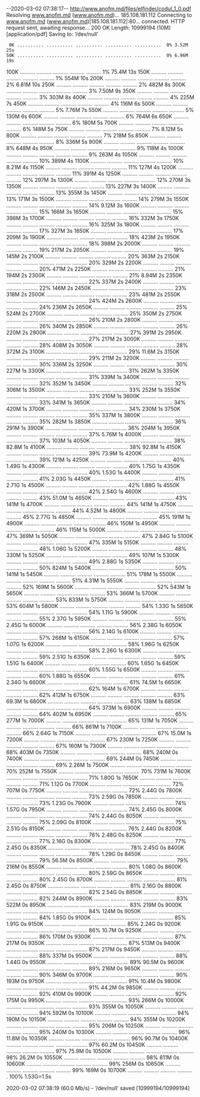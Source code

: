 --2020-03-02 07:38:17--  http://www.anofm.md/files/elfinder/codul_1_0.pdf
Resolving www.anofm.md (www.anofm.md)... 185.108.181.112
Connecting to www.anofm.md (www.anofm.md)|185.108.181.112|:80... connected.
HTTP request sent, awaiting response... 200 OK
Length: 10999194 (10M) [application/pdf]
Saving to: ‘/dev/null’

     0K .......... .......... .......... .......... ..........  0% 3.52M 25s
    50K .......... .......... .......... .......... ..........  0% 6.96M 19s
   100K .......... .......... .......... .......... ..........  1% 75.4M 13s
   150K .......... .......... .......... .......... ..........  1%  554M 10s
   200K .......... .......... .......... .......... ..........  2% 6.81M 10s
   250K .......... .......... .......... .......... ..........  2%  482M 8s
   300K .......... .......... .......... .......... ..........  3% 7.50M 9s
   350K .......... .......... .......... .......... ..........  3%  303M 8s
   400K .......... .......... .......... .......... ..........  4%  225M 7s
   450K .......... .......... .......... .......... ..........  4%  116M 6s
   500K .......... .......... .......... .......... ..........  5% 7.76M 7s
   550K .......... .......... .......... .......... ..........  5%  130M 6s
   600K .......... .......... .......... .......... ..........  6%  764M 6s
   650K .......... .......... .......... .......... ..........  6%  180M 5s
   700K .......... .......... .......... .......... ..........  6%  148M 5s
   750K .......... .......... .......... .......... ..........  7% 8.12M 5s
   800K .......... .......... .......... .......... ..........  7%  218M 5s
   850K .......... .......... .......... .......... ..........  8%  336M 5s
   900K .......... .......... .......... .......... ..........  8%  648M 4s
   950K .......... .......... .......... .......... ..........  9%  118M 4s
  1000K .......... .......... .......... .......... ..........  9%  263M 4s
  1050K .......... .......... .......... .......... .......... 10%  389M 4s
  1100K .......... .......... .......... .......... .......... 10% 8.21M 4s
  1150K .......... .......... .......... .......... .......... 11%  127M 4s
  1200K .......... .......... .......... .......... .......... 11%  391M 4s
  1250K .......... .......... .......... .......... .......... 12%  297M 3s
  1300K .......... .......... .......... .......... .......... 12%  270M 3s
  1350K .......... .......... .......... .......... .......... 13%  227M 3s
  1400K .......... .......... .......... .......... .......... 13%  355M 3s
  1450K .......... .......... .......... .......... .......... 13%  171M 3s
  1500K .......... .......... .......... .......... .......... 14%  279M 3s
  1550K .......... .......... .......... .......... .......... 14% 9.12M 3s
  1600K .......... .......... .......... .......... .......... 15%  166M 3s
  1650K .......... .......... .......... .......... .......... 15%  398M 3s
  1700K .......... .......... .......... .......... .......... 16%  332M 3s
  1750K .......... .......... .......... .......... .......... 16%  325M 3s
  1800K .......... .......... .......... .......... .......... 17%  327M 3s
  1850K .......... .......... .......... .......... .......... 17%  209M 3s
  1900K .......... .......... .......... .......... .......... 18%  423M 2s
  1950K .......... .......... .......... .......... .......... 18%  398M 2s
  2000K .......... .......... .......... .......... .......... 19%  217M 2s
  2050K .......... .......... .......... .......... .......... 19%  145M 2s
  2100K .......... .......... .......... .......... .......... 20%  363M 2s
  2150K .......... .......... .......... .......... .......... 20%  329M 2s
  2200K .......... .......... .......... .......... .......... 20%  471M 2s
  2250K .......... .......... .......... .......... .......... 21%  194M 2s
  2300K .......... .......... .......... .......... .......... 21% 8.94M 2s
  2350K .......... .......... .......... .......... .......... 22%  337M 2s
  2400K .......... .......... .......... .......... .......... 22%  146M 2s
  2450K .......... .......... .......... .......... .......... 23%  318M 2s
  2500K .......... .......... .......... .......... .......... 23%  481M 2s
  2550K .......... .......... .......... .......... .......... 24%  424M 2s
  2600K .......... .......... .......... .......... .......... 24%  236M 2s
  2650K .......... .......... .......... .......... .......... 25%  524M 2s
  2700K .......... .......... .......... .......... .......... 25%  350M 2s
  2750K .......... .......... .......... .......... .......... 26%  210M 2s
  2800K .......... .......... .......... .......... .......... 26%  340M 2s
  2850K .......... .......... .......... .......... .......... 26%  220M 2s
  2900K .......... .......... .......... .......... .......... 27%  391M 2s
  2950K .......... .......... .......... .......... .......... 27%  217M 2s
  3000K .......... .......... .......... .......... .......... 28%  408M 2s
  3050K .......... .......... .......... .......... .......... 28%  372M 2s
  3100K .......... .......... .......... .......... .......... 29% 11.6M 2s
  3150K .......... .......... .......... .......... .......... 29%  211M 2s
  3200K .......... .......... .......... .......... .......... 30%  336M 2s
  3250K .......... .......... .......... .......... .......... 30%  227M 1s
  3300K .......... .......... .......... .......... .......... 31%  262M 1s
  3350K .......... .......... .......... .......... .......... 31%  339M 1s
  3400K .......... .......... .......... .......... .......... 32%  352M 1s
  3450K .......... .......... .......... .......... .......... 32%  306M 1s
  3500K .......... .......... .......... .......... .......... 33%  252M 1s
  3550K .......... .......... .......... .......... .......... 33%  210M 1s
  3600K .......... .......... .......... .......... .......... 33%  341M 1s
  3650K .......... .......... .......... .......... .......... 34%  420M 1s
  3700K .......... .......... .......... .......... .......... 34%  230M 1s
  3750K .......... .......... .......... .......... .......... 35%  337M 1s
  3800K .......... .......... .......... .......... .......... 35%  282M 1s
  3850K .......... .......... .......... .......... .......... 36%  291M 1s
  3900K .......... .......... .......... .......... .......... 36%  204M 1s
  3950K .......... .......... .......... .......... .......... 37% 5.76M 1s
  4000K .......... .......... .......... .......... .......... 37%  103M 1s
  4050K .......... .......... .......... .......... .......... 38% 82.8M 1s
  4100K .......... .......... .......... .......... .......... 38% 92.8M 1s
  4150K .......... .......... .......... .......... .......... 39% 73.9M 1s
  4200K .......... .......... .......... .......... .......... 39%  121M 1s
  4250K .......... .......... .......... .......... .......... 40% 1.49G 1s
  4300K .......... .......... .......... .......... .......... 40% 1.75G 1s
  4350K .......... .......... .......... .......... .......... 40% 1.53G 1s
  4400K .......... .......... .......... .......... .......... 41% 2.03G 1s
  4450K .......... .......... .......... .......... .......... 41% 2.71G 1s
  4500K .......... .......... .......... .......... .......... 42% 1.88G 1s
  4550K .......... .......... .......... .......... .......... 42% 2.54G 1s
  4600K .......... .......... .......... .......... .......... 43% 51.0M 1s
  4650K .......... .......... .......... .......... .......... 43%  141M 1s
  4700K .......... .......... .......... .......... .......... 44%  141M 1s
  4750K .......... .......... .......... .......... .......... 44% 4.52M 1s
  4800K .......... .......... .......... .......... .......... 45% 2.77G 1s
  4850K .......... .......... .......... .......... .......... 45%  191M 1s
  4900K .......... .......... .......... .......... .......... 46%  150M 1s
  4950K .......... .......... .......... .......... .......... 46%  115M 1s
  5000K .......... .......... .......... .......... .......... 47%  369M 1s
  5050K .......... .......... .......... .......... .......... 47% 2.84G 1s
  5100K .......... .......... .......... .......... .......... 47%  335M 1s
  5150K .......... .......... .......... .......... .......... 48% 1.06G 1s
  5200K .......... .......... .......... .......... .......... 48%  330M 1s
  5250K .......... .......... .......... .......... .......... 49%  107M 1s
  5300K .......... .......... .......... .......... .......... 49% 2.88G 1s
  5350K .......... .......... .......... .......... .......... 50%  824M 1s
  5400K .......... .......... .......... .......... .......... 50%  141M 1s
  5450K .......... .......... .......... .......... .......... 51%  178M 1s
  5500K .......... .......... .......... .......... .......... 51% 4.31M 1s
  5550K .......... .......... .......... .......... .......... 52%  169M 1s
  5600K .......... .......... .......... .......... .......... 52%  543M 1s
  5650K .......... .......... .......... .......... .......... 53%  366M 1s
  5700K .......... .......... .......... .......... .......... 53%  833M 1s
  5750K .......... .......... .......... .......... .......... 53%  604M 1s
  5800K .......... .......... .......... .......... .......... 54% 1.33G 1s
  5850K .......... .......... .......... .......... .......... 54% 1.11G 1s
  5900K .......... .......... .......... .......... .......... 55% 2.37G 1s
  5950K .......... .......... .......... .......... .......... 55% 2.45G 1s
  6000K .......... .......... .......... .......... .......... 56% 2.38G 1s
  6050K .......... .......... .......... .......... .......... 56% 2.14G 1s
  6100K .......... .......... .......... .......... .......... 57%  268M 1s
  6150K .......... .......... .......... .......... .......... 57% 1.07G 1s
  6200K .......... .......... .......... .......... .......... 58% 1.96G 1s
  6250K .......... .......... .......... .......... .......... 58% 2.26G 1s
  6300K .......... .......... .......... .......... .......... 59% 2.51G 1s
  6350K .......... .......... .......... .......... .......... 59% 1.51G 1s
  6400K .......... .......... .......... .......... .......... 60% 1.65G 1s
  6450K .......... .......... .......... .......... .......... 60% 1.55G 1s
  6500K .......... .......... .......... .......... .......... 60% 1.88G 1s
  6550K .......... .......... .......... .......... .......... 61% 2.34G 1s
  6600K .......... .......... .......... .......... .......... 61% 74.5M 1s
  6650K .......... .......... .......... .......... .......... 62%  164M 1s
  6700K .......... .......... .......... .......... .......... 62%  412M 1s
  6750K .......... .......... .......... .......... .......... 63% 69.3M 1s
  6800K .......... .......... .......... .......... .......... 63%  138M 1s
  6850K .......... .......... .......... .......... .......... 64%  373M 1s
  6900K .......... .......... .......... .......... .......... 64%  402M 1s
  6950K .......... .......... .......... .......... .......... 65%  277M 1s
  7000K .......... .......... .......... .......... .......... 65%  131M 1s
  7050K .......... .......... .......... .......... .......... 66%  861M 1s
  7100K .......... .......... .......... .......... .......... 66% 2.64G 1s
  7150K .......... .......... .......... .......... .......... 67% 15.0M 1s
  7200K .......... .......... .......... .......... .......... 67%  230M 1s
  7250K .......... .......... .......... .......... .......... 67%  160M 1s
  7300K .......... .......... .......... .......... .......... 68%  403M 0s
  7350K .......... .......... .......... .......... .......... 68%  240M 0s
  7400K .......... .......... .......... .......... .......... 69%  244M 0s
  7450K .......... .......... .......... .......... .......... 69% 2.26M 1s
  7500K .......... .......... .......... .......... .......... 70%  252M 1s
  7550K .......... .......... .......... .......... .......... 70%  731M 1s
  7600K .......... .......... .......... .......... .......... 71% 1.80G 1s
  7650K .......... .......... .......... .......... .......... 71% 1.12G 0s
  7700K .......... .......... .......... .......... .......... 72%  707M 0s
  7750K .......... .......... .......... .......... .......... 72% 2.44G 0s
  7800K .......... .......... .......... .......... .......... 73% 2.59G 0s
  7850K .......... .......... .......... .......... .......... 73% 1.23G 0s
  7900K .......... .......... .......... .......... .......... 74% 1.57G 0s
  7950K .......... .......... .......... .......... .......... 74% 2.45G 0s
  8000K .......... .......... .......... .......... .......... 74% 2.44G 0s
  8050K .......... .......... .......... .......... .......... 75% 2.09G 0s
  8100K .......... .......... .......... .......... .......... 75% 2.51G 0s
  8150K .......... .......... .......... .......... .......... 76% 2.44G 0s
  8200K .......... .......... .......... .......... .......... 76% 2.48G 0s
  8250K .......... .......... .......... .......... .......... 77% 2.16G 0s
  8300K .......... .......... .......... .......... .......... 77% 2.45G 0s
  8350K .......... .......... .......... .......... .......... 78% 2.45G 0s
  8400K .......... .......... .......... .......... .......... 78% 1.29G 0s
  8450K .......... .......... .......... .......... .......... 79% 56.5M 0s
  8500K .......... .......... .......... .......... .......... 79%  216M 0s
  8550K .......... .......... .......... .......... .......... 80% 1.08G 0s
  8600K .......... .......... .......... .......... .......... 80% 2.59G 0s
  8650K .......... .......... .......... .......... .......... 80% 2.45G 0s
  8700K .......... .......... .......... .......... .......... 81% 2.45G 0s
  8750K .......... .......... .......... .......... .......... 81% 2.16G 0s
  8800K .......... .......... .......... .......... .......... 82% 2.54G 0s
  8850K .......... .......... .......... .......... .......... 82%  244M 0s
  8900K .......... .......... .......... .......... .......... 83%  522M 0s
  8950K .......... .......... .......... .......... .......... 83%  219M 0s
  9000K .......... .......... .......... .......... .......... 84%  124M 0s
  9050K .......... .......... .......... .......... .......... 84% 1.85G 0s
  9100K .......... .......... .......... .......... .......... 85% 1.91G 0s
  9150K .......... .......... .......... .......... .......... 85% 2.24G 0s
  9200K .......... .......... .......... .......... .......... 86% 10.7M 0s
  9250K .......... .......... .......... .......... .......... 86%  170M 0s
  9300K .......... .......... .......... .......... .......... 87%  217M 0s
  9350K .......... .......... .......... .......... .......... 87%  513M 0s
  9400K .......... .......... .......... .......... .......... 87%  217M 0s
  9450K .......... .......... .......... .......... .......... 88%  337M 0s
  9500K .......... .......... .......... .......... .......... 88% 1.44G 0s
  9550K .......... .......... .......... .......... .......... 89% 90.5M 0s
  9600K .......... .......... .......... .......... .......... 89%  216M 0s
  9650K .......... .......... .......... .......... .......... 90%  346M 0s
  9700K .......... .......... .......... .......... .......... 90%  193M 0s
  9750K .......... .......... .......... .......... .......... 91% 10.4M 0s
  9800K .......... .......... .......... .......... .......... 91% 44.2M 0s
  9850K .......... .......... .......... .......... .......... 92%  410M 0s
  9900K .......... .......... .......... .......... .......... 92%  175M 0s
  9950K .......... .......... .......... .......... .......... 93%  266M 0s
 10000K .......... .......... .......... .......... .......... 93%  355M 0s
 10050K .......... .......... .......... .......... .......... 94%  592M 0s
 10100K .......... .......... .......... .......... .......... 94%  190M 0s
 10150K .......... .......... .......... .......... .......... 94%  355M 0s
 10200K .......... .......... .......... .......... .......... 95%  206M 0s
 10250K .......... .......... .......... .......... .......... 95%  240M 0s
 10300K .......... .......... .......... .......... .......... 96% 11.8M 0s
 10350K .......... .......... .......... .......... .......... 96% 90.7M 0s
 10400K .......... .......... .......... .......... .......... 97% 60.2M 0s
 10450K .......... .......... .......... .......... .......... 97% 75.9M 0s
 10500K .......... .......... .......... .......... .......... 98% 26.2M 0s
 10550K .......... .......... .......... .......... .......... 98%  811M 0s
 10600K .......... .......... .......... .......... .......... 99%  256M 0s
 10650K .......... .......... .......... .......... .......... 99%  169M 0s
 10700K .......... .......... .......... .......... .         100% 1.53G=1.5s

2020-03-02 07:38:19 (60.0 Mb/s) - ‘/dev/null’ saved [10999194/10999194]

